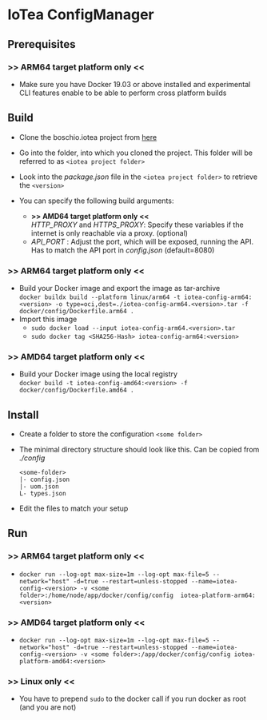 <!---
  Copyright (c) 2021 Bosch.IO GmbH

  This Source Code Form is subject to the terms of the Mozilla Public
  License, v. 2.0. If a copy of the MPL was not distributed with this
  file, You can obtain one at https://mozilla.org/MPL/2.0/.

  SPDX-License-Identifier: MPL-2.0
-->

# IoTea ConfigManager

## Prerequisites

### >> ARM64 target platform only <<

- Make sure you have Docker 19.03 or above installed and experimental CLI features enable to be able to perform cross platform builds

## Build

- Clone the boschio.iotea project from [here](https://sourcecode.socialcoding.bosch.com/projects/DBAO/repos/boschio.iotea/browse)
- Go into the folder, into which you cloned the project. This folder will be referred to as `<iotea project folder>`
- Look into the _package.json_ file in the `<iotea project folder>` to retrieve the `<version>`

- You can specify the following build arguments:
  - __>> AMD64 target platform only <<__<br>
    _HTTP\_PROXY_ and _HTTPS\_PROXY_: Specify these variables if the internet is only reachable via a proxy. (optional)
  - _API\_PORT_ : Adjust the port, which will be exposed, running the API. Has to match the API port in _config.json_ (default=8080)

### >> ARM64 target platform only <<

- Build your Docker image and export the image as tar-archive<br>
  `docker buildx build --platform linux/arm64 -t iotea-config-arm64:<version> -o type=oci,dest=./iotea-config-arm64.<version>.tar -f docker/config/Dockerfile.arm64 .`
- Import this image
  - `sudo docker load --input iotea-config-arm64.<version>.tar`
  - `sudo docker tag <SHA256-Hash> iotea-config-arm64:<version>`

### >> AMD64 target platform only <<

- Build your Docker image using the local registry<br>
  `docker build -t iotea-config-amd64:<version> -f docker/config/Dockerfile.amd64 .`

## Install

- Create a folder to store the configuration `<some folder>`
- The minimal directory structure should look like this. Can be copied from _./config_<br>

  ```code
  <some-folder>
  |- config.json
  |- uom.json
  L- types.json
  ```

- Edit the files to match your setup

## Run

### >> ARM64 target platform only <<

- `docker run --log-opt max-size=1m --log-opt max-file=5 --network="host" -d=true --restart=unless-stopped --name=iotea-config-<version> -v <some folder>:/home/node/app/docker/config/config  iotea-platform-arm64:<version>`

### >> AMD64 target platform only <<

- `docker run --log-opt max-size=1m --log-opt max-file=5 --network="host" -d=true --restart=unless-stopped --name=iotea-config-<version> -v <some folder>:/app/docker/config/config iotea-platform-amd64:<version>`

### >> Linux only <<

- You have to prepend `sudo` to the docker call if you run docker as root (and you are not)
